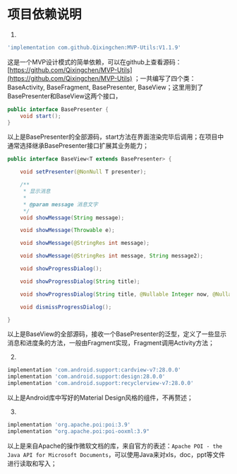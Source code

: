 # 项目依赖说明

1. 
```groovy
'implementation com.github.Qixingchen:MVP-Utils:V1.1.9'
```

这是一个MVP设计模式的简单依赖，可以在github上查看源码： [https://github.com/Qixingchen/MVP-Utils](https://github.com/Qixingchen/MVP-Utils) ；一共编写了四个类：BaseActivity, BaseFragment, BasePresenter, BaseView；这里用到了BasePresenter和BaseView这两个接口，

```Java
public interface BasePresenter {
    void start();
}
```

以上是BasePresenter的全部源码，start方法在界面渲染完毕后调用；在项目中通常选择继承BasePresenter接口扩展其业务能力；

```Java
public interface BaseView<T extends BasePresenter> {

    void setPresenter(@NonNull T presenter);

    /**
     * 显示消息
     *
     * @param message 消息文字
     */
    void showMessage(String message);

    void showMessage(Throwable e);

    void showMessage(@StringRes int message);

    void showMessage(@StringRes int message, String message2);

    void showProgressDialog();

    void showProgressDialog(String title);

    void showProgressDialog(String title, @Nullable Integer now, @Nullable Integer max);

    void dismissProgressDialog();

}
```

以上是BaseView的全部源码，接收一个BasePresenter的泛型，定义了一些显示消息和进度条的方法，一般由Fragment实现，Fragment调用Activity方法；



2. 

```groovy
implementation 'com.android.support:cardview-v7:28.0.0'
implementation 'com.android.support:design:28.0.0'
implementation 'com.android.support:recyclerview-v7:28.0.0'
```

以上是Android库中写好的Material Design风格的组件，不再赘述；

3. 

```groovy
implementation 'org.apache.poi:poi:3.9'
implementation "org.apache.poi:poi-ooxml:3.9"
```

以上是来自Apache的操作微软文档的库，来自官方的表述：`Apache POI - the Java API for Microsoft Documents`，可以使用Java来对xls，doc，ppt等文件进行读取和写入；

